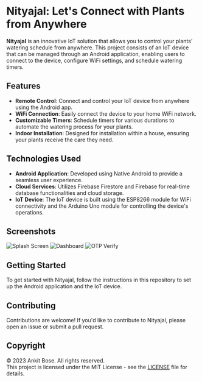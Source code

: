 <h1>Nityajal: Let's Connect with Plants from Anywhere</h1>

<p><strong>Nityajal</strong> is an innovative IoT solution that allows you to control your plants' watering schedule from anywhere. This project consists of an IoT device that can be managed through an Android application, enabling users to connect to the device, configure WiFi settings, and schedule watering timers.</p>

<h2>Features</h2>
<ul>
    <li><strong>Remote Control</strong>: Connect and control your IoT device from anywhere using the Android app.</li>
    <li><strong>WiFi Connection</strong>: Easily connect the device to your home WiFi network.</li>
    <li><strong>Customizable Timers</strong>: Schedule timers for various durations to automate the watering process for your plants.</li>
    <li><strong>Indoor Installation</strong>: Designed for installation within a house, ensuring your plants receive the care they need.</li>
</ul>

<h2>Technologies Used</h2>
<ul>
    <li><strong>Android Application</strong>: Developed using Native Android to provide a seamless user experience.</li>
    <li><strong>Cloud Services</strong>: Utilizes Firebase Firestore and Firebase for real-time database functionalities and cloud storage.</li>
    <li><strong>IoT Device</strong>: The IoT device is built using the ESP8266 module for WiFi connectivity and the Arduino Uno module for controlling the device's operations.</li>
</ul>

<h2>Screenshots</h2>

![Splash Screen](https://github.com/user-attachments/assets/ecb97533-2445-4b14-afc2-3f2334700696)
![Dashboard](https://github.com/user-attachments/assets/2e0500da-c101-4419-9184-cbc43996308b)
![OTP Verify](https://github.com/user-attachments/assets/021d413b-1b30-435b-8ec7-8fa16d3b44ea)

<h2>Getting Started</h2>
<p>To get started with Nityajal, follow the instructions in this repository to set up the Android application and the IoT device.</p>

<h2>Contributing</h2>
<p>Contributions are welcome! If you'd like to contribute to Nityajal, please open an issue or submit a pull request.</p>

<h2>Copyright</h2>
<p>© 2023 Ankit Bose. All rights reserved.<br>
This project is licensed under the MIT License - see the <a href="LICENSE">LICENSE</a> file for details.</p>
